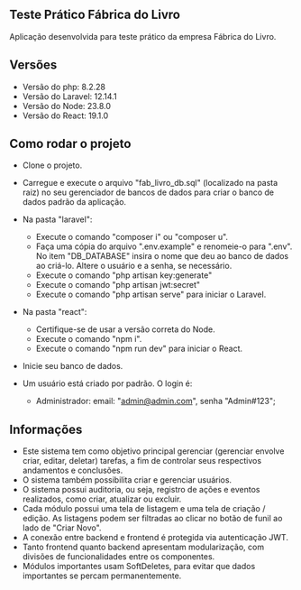 ## Teste Prático Fábrica do Livro

Aplicação desenvolvida para teste prático da empresa Fábrica do Livro.

## Versões

- Versão do php: 8.2.28
- Versão do Laravel: 12.14.1
- Versão do Node: 23.8.0
- Versão do React: 19.1.0

## Como rodar o projeto

- Clone o projeto.
- Carregue e execute o arquivo "fab_livro_db.sql" (localizado na pasta raiz) no seu gerenciador de bancos de dados para criar o banco de dados padrão da aplicação.

- Na pasta "laravel":
    - Execute o comando "composer i" ou "composer u".
    - Faça uma cópia do arquivo ".env.example" e renomeie-o para ".env". No item "DB_DATABASE" insira o nome que deu ao banco de dados ao criá-lo. Altere o usuário e a senha, se necessário.
    - Execute o comando "php artisan key:generate"
    - Execute o comando "php artisan jwt:secret"
    - Execute o comando "php artisan serve" para iniciar o Laravel.

- Na pasta "react":
    - Certifique-se de usar a versão correta do Node.
    - Execute o comando "npm i".
    - Execute o comando "npm run dev" para iniciar o React.

- Inicie seu banco de dados.

- Um usuário está criado por padrão. O login é:
    - Administrador: email: "admin@admin.com", senha "Admin#123";

## Informações

- Este sistema tem como objetivo principal gerenciar (gerenciar envolve criar, editar, deletar) tarefas, a fim de controlar seus respectivos andamentos e conclusões.
- O sistema também possibilita criar e gerenciar usuários.
- O sistema possui auditoria, ou seja, registro de ações e eventos realizados, como criar, atualizar ou excluir.
- Cada módulo possui uma tela de listagem e uma tela de criação / edição. As listagens podem ser filtradas ao clicar no botão de funil ao lado de "Criar Novo".
- A conexão entre backend e frontend é protegida via autenticação JWT.
- Tanto frontend quanto backend apresentam modularização, com divisões de funcionalidades entre os componentes.
- Módulos importantes usam SoftDeletes, para evitar que dados importantes se percam permanentemente.
